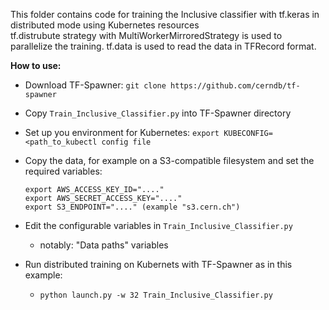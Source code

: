 This folder contains code for training the Inclusive classifier with tf.keras in distributed mode using Kubernetes resources  
tf.distrubute strategy with MultiWorkerMirroredStrategy is used to parallelize the training.
tf.data is used to read the data in TFRecord format.

**How to use:**  
- Download TF-Spawner: `git clone https://github.com/cerndb/tf-spawner`
- Copy `Train_Inclusive_Classifier.py` into TF-Spawner directory
- Set up you environment for Kubernetes: `export KUBECONFIG=<path_to_kubectl config file`
- Copy the data, for example on a S3-compatible filesystem and set the required variables:
  ```
  export AWS_ACCESS_KEY_ID="...."
  export AWS_SECRET_ACCESS_KEY="...."
  export S3_ENDPOINT="...." (example "s3.cern.ch")
  ```
- Edit the configurable variables in `Train_Inclusive_Classifier.py`
  - notably: "Data paths" variables

- Run distributed training on Kubernets with TF-Spawner as in this example:
  - `python launch.py -w 32 Train_Inclusive_Classifier.py`

